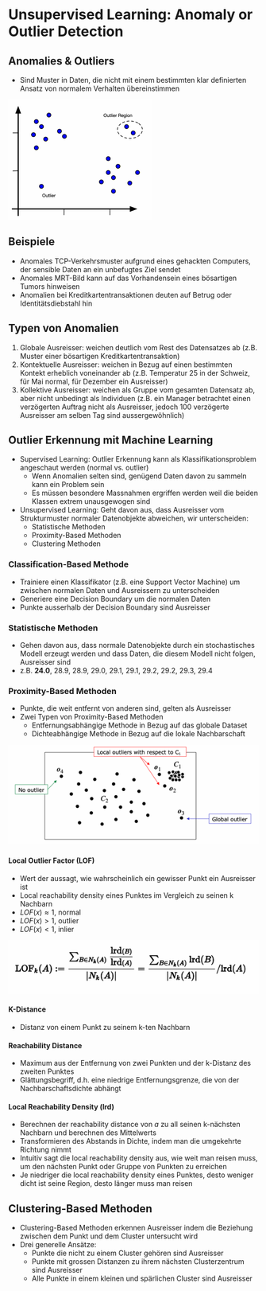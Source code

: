 # Unsupervised Learning: Anomaly or Outlier Detection

## Anomalies & Outliers

- Sind Muster in Daten, die nicht mit einem bestimmten klar definierten Ansatz von normalem Verhalten übereinstimmen

![Anomalies](images/anomalies_definition.png)

## Beispiele

- Anomales TCP-Verkehrsmuster aufgrund eines gehackten Computers, der sensible Daten an ein unbefugtes Ziel sendet
- Anomales MRT-Bild kann auf das Vorhandensein eines bösartigen Tumors hinweisen
- Anomalien bei Kreditkartentransaktionen deuten auf Betrug oder Identitätsdiebstahl hin

## Typen von Anomalien

1. Globale Ausreisser: weichen deutlich vom Rest des Datensatzes ab (z.B. Muster einer bösartigen Kreditkartentransaktion)
2. Kontektuelle Ausreisser: weichen in Bezug auf einen bestimmten Kontekt erheblich voneinander ab (z.B. Temperatur 25 in der Schweiz, für Mai normal, für Dezember ein Ausreisser)
3. Kollektive Ausreisser: weichen als Gruppe vom gesamten Datensatz ab, aber nicht unbedingt als Individuen (z.B. ein Manager betrachtet einen verzögerten Auftrag nicht als Ausreisser, jedoch 100 verzögerte Ausreisser am selben Tag sind aussergewöhnlich)

## Outlier Erkennung mit Machine Learning

- Supervised Learning: Outlier Erkennung kann als Klassifikationsproblem angeschaut werden (normal vs. outlier)
  - Wenn Anomalien selten sind, genügend Daten davon zu sammeln kann ein Problem sein
  - Es müssen besondere Massnahmen ergriffen werden weil die beiden Klassen extrem unausgewogen sind
- Unsupervised Learning: Geht davon aus, dass Ausreisser vom Strukturmuster normaler Datenobjekte abweichen, wir unterscheiden:
  - Statistische Methoden
  - Proximity-Based Methoden
  - Clustering Methoden

### Classification-Based Methode

- Trainiere einen Klassifikator (z.B. eine Support Vector Machine) um zwischen normalen Daten und Ausreissern zu unterscheiden
- Generiere eine Decision Boundary um die normalen Daten
- Punkte ausserhalb der Decision Boundary sind Ausreisser

### Statistische Methoden

- Gehen davon aus, dass normale Datenobjekte durch ein stochastisches Modell erzeugt werden und dass Daten, die diesem Modell nicht folgen, Ausreisser sind
- z.B. **24.0**, 28.9, 28.9, 29.0, 29.1, 29.1, 29.2, 29.2, 29.3, 29.4

### Proximity-Based Methoden

- Punkte, die weit entfernt von anderen sind, gelten als Ausreisser
- Zwei Typen von Proximity-Based Methoden
  - Entfernungsabhängige Methode in Bezug auf das globale Dataset
  - Dichteabhängige Methode in Bezug auf die lokale Nachbarschaft

![Proximity-Based Methoden](images/anomaly_detection_proximity_based.png)

#### Local Outlier Factor (LOF)

- Wert der aussagt, wie wahrscheinlich ein gewisser Punkt ein Ausreisser ist
- Local reachability density eines Punktes im Vergleich zu seinen k Nachbarn
- $LOF(x) \approx 1$, normal
- $LOF(x) > 1$, outlier
- $LOF(x) < 1$, inlier

![Local Outlier Factor Formel](images/local_outlier_factor.png)

#### K-Distance

- Distanz von einem Punkt zu seinem k-ten Nachbarn

#### Reachability Distance

- Maximum aus der Entfernung von zwei Punkten und der k-Distanz des zweiten Punktes
- Glättungsbegriff, d.h. eine niedrige Entfernungsgrenze, die von der Nachbarschaftsdichte abhängt

#### Local Reachability Density (lrd)

- Berechnen der reachability distance von $a$ zu all seinen k-nächsten Nachbarn und berechnen des Mittelwerts
- Transformieren des Abstands in Dichte, indem man die umgekehrte Richtung nimmt
- Intuitiv sagt die local reachability density aus, wie weit man reisen muss, um den nächsten Punkt oder Gruppe von Punkten zu erreichen
- Je niedriger die local reachability density eines Punktes, desto weniger dicht ist seine Region, desto länger muss man reisen

## Clustering-Based Methoden

- Clustering-Based Methoden erkennen Ausreisser indem die Beziehung zwischen dem Punkt und dem Cluster untersucht wird
- Drei generelle Ansätze:
  - Punkte die nicht zu einem Cluster gehören sind Ausreisser
  - Punkte mit grossen Distanzen zu ihrem nächsten Clusterzentrum sind Ausreisser
  - Alle Punkte in einem kleinen und spärlichen Cluster sind Ausreisser
